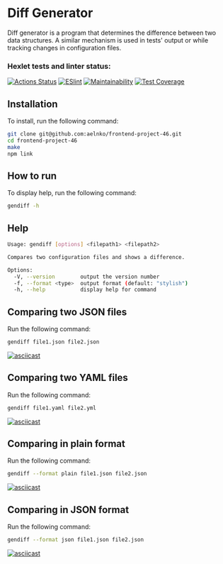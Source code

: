 # Diff Generator

Diff generator is a program that determines the difference between two data structures. A similar mechanism is used in tests' output or while tracking changes in configuration files.

### Hexlet tests and linter status:
[![Actions Status](https://github.com/aelnko/frontend-project-46/workflows/hexlet-check/badge.svg)](https://github.com/aelnko/frontend-project-46/actions)
[![ESlint](https://github.com/aelnko/frontend-project-46/actions/workflows/eslint.yml/badge.svg)](https://github.com/aelnko/frontend-project-46/actions/workflows/eslint.yml)
[![Maintainability](https://api.codeclimate.com/v1/badges/5066baef58c6f5d3fc70/maintainability)](https://codeclimate.com/github/aelnko/frontend-project-46/maintainability)
[![Test Coverage](https://api.codeclimate.com/v1/badges/5066baef58c6f5d3fc70/test_coverage)](https://codeclimate.com/github/aelnko/frontend-project-46/test_coverage)

## Installation
To install, run the following command:
````bash
git clone git@github.com:aelnko/frontend-project-46.git
cd frontend-project-46
make
npm link
````

## How to run
To display help, run the following command:
````bash
gendiff -h
````

## Help
````bash
Usage: gendiff [options] <filepath1> <filepath2>

Compares two configuration files and shows a difference.

Options:
  -V, --version        output the version number
  -f, --format <type>  output format (default: "stylish")
  -h, --help           display help for command
````

## Comparing two JSON files
Run the following command:
````bash
gendiff file1.json file2.json
````
[![asciicast](https://asciinema.org/a/sHudFxpyZVPEDTWQSlJUwy5OE.svg)](https://asciinema.org/a/sHudFxpyZVPEDTWQSlJUwy5OE)

## Comparing two YAML files
Run the following command:
````bash
gendiff file1.yaml file2.yml
````
[![asciicast](https://asciinema.org/a/609933.svg)](https://asciinema.org/a/609933)

## Comparing in plain format
Run the following command:
````bash
gendiff --format plain file1.json file2.json
````
[![asciicast](https://asciinema.org/a/609934.svg)](https://asciinema.org/a/609934)

## Comparing in JSON format
Run the following command:
````bash
gendiff --format json file1.json file2.json
````
[![asciicast](https://asciinema.org/a/609935.svg)](https://asciinema.org/a/609935)
